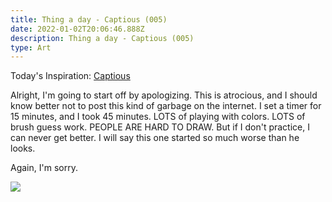 ```yaml
---
title: Thing a day - Captious (005)
date: 2022-01-02T20:06:46.888Z
description: Thing a day - Captious (005)
type: Art
---
```

Today's Inspiration: [Captious](https://www.merriam-webster.com/word-of-the-day/captious-2022-01-02)

Alright, I'm going to start off by apologizing. This is atrocious, and I should know better not to post this kind of garbage on the internet. I set a timer for 15 minutes, and I took 45 minutes. LOTS of playing with colors. LOTS of brush guess work. PEOPLE ARE HARD TO DRAW. But if I don't practice, I can never get better. I will say this one started so much worse than he looks. 

Again, I'm sorry.
 
![](/img/005-thing-a-day-captious.png)
